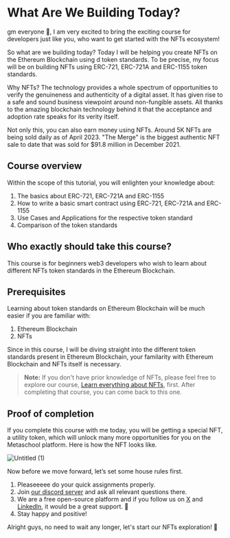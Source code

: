 # What Are We Building Today?

gm everyone 🌈, I am very excited to bring the exciting course for developers just like you, who want to get started with the NFTs ecosystem!

So what are we building today? Today I will be helping you create NFTs on the Ethereum Blockchain using d token standards. To be precise, my focus will be on building NFTs using ERC-721, ERC-721A and ERC-1155 token standards.

Why NFTs? The technology provides a whole spectrum of opportunities to verify the genuineness and authenticity of a digital asset. It has given rise to a safe and sound business viewpoint around non-fungible assets. All thanks to the amazing blockchain technology behind it that the acceptance and adoption rate speaks for its verity itself.

Not only this, you can also earn money using NFTs. Around 5K NFTs are being sold daily as of April 2023. "The Merge" is the biggest authentic NFT sale to date that was sold for $91.8 million in December 2021.

## Course overview

Within the scope of this tutorial, you will enlighten your knowledge about:

1.  The basics about ERC-721, ERC-721A and ERC-1155
2.  How to write a basic smart contract using ERC-721, ERC-721A and ERC-1155
3.  Use Cases and Applications for the respective token standard
4.  Comparison of the token standards

## Who exactly should take this course?

This course is for beginners web3 developers who wish to learn about different NFTs token standards in the Ethereum Blockchain.

## Prerequisites

Learning about token standards on Ethereum Blockchain will be much easier if you are familiar with:

1. Ethereum Blockchain
2. NFTs

Since in this course, I will be diving straight into the different token standards present in Ethereum Blockchain, your familarity with Ethereum Blockchain and NFTs itself is necessary.

> **Note:** If you don't have prior knowledge of NFTs, please feel free to explore our course, [Learn everything about NFTs](https://metaschool.so/courses/learn-everything-about-nfts), first. After completing that course, you can come back to this one.

## Proof of completion

If you complete this course with me today, you will be getting a special NFT, a utility token, which will unlock many more opportunities for you on the Metaschool platform. Here is how the NFT looks like.

![Untitled (1)](https://github.com/0xmetaschool/Learning-Projects/assets/129931419/39ec7f2b-da59-4a3c-b81f-90e3fe8c50c4)

Now before we move forward, let’s set some house rules first.
1. Pleaseeeee do your quick assignments properly.
2. Join [our discord server](https://discord.gg/vbVMUwXWgc) and ask all relevant questions there.
3. We are a free open-source platform and if you follow us on [X](https://bit.ly/token-stnd-twitter) and [LinkedIn](https://bit.ly/token-stnd-linkedin), it would be a great support. 🫣
4. Stay happy and positive!




Alright guys, no need to wait any longer, let's start our NFTs exploration! 🙌
